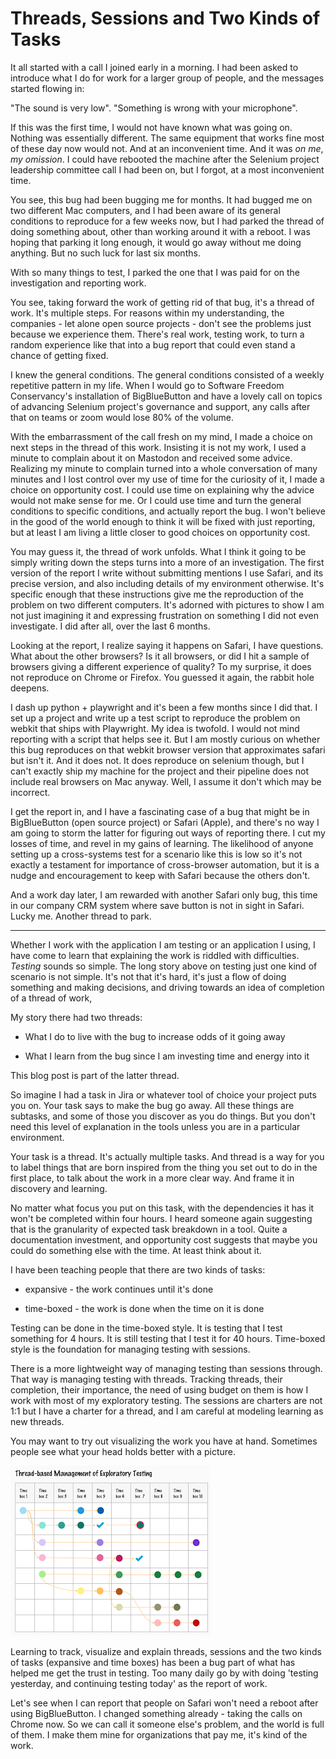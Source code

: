 # Threads, Sessions and Two Kinds of Tasks

It all started with a call I joined early in a morning. I had been asked to introduce what I do for work for a larger group of people, and the messages started flowing in: 

"The sound is very low". "Something is wrong with your microphone". 

If this was the first time, I would not have known what was going on. Nothing was essentially different. The same equipment that works fine most of these day now would not. And at an inconvenient time. And it was *on me*, *my omission*. I could have rebooted the machine after the Selenium project leadership committee call I had been on, but I forgot, at a most inconvenient time. 

You see, this bug had been bugging me for months. It had bugged me on two different Mac computers, and I had been aware of its general conditions to reproduce for a few weeks now, but I had parked the thread of doing something about, other than working around it with a reboot. I was hoping that parking it long enough, it would go away without me doing anything. But no such luck for last six months. 

With so many things to test, I parked the one that I was paid for on the investigation and reporting work. 

You see, taking forward the work of getting rid of that bug, it's a thread of work. It's multiple steps. For reasons within my understanding, the companies - let alone open source projects - don't see the problems just because we experience them. There's real work, testing work, to turn a random experience like that into a bug report that could even stand a chance of getting fixed. 

I knew the general conditions. The general conditions consisted of a weekly repetitive pattern in my life. When I would go to Software Freedom Conservancy's installation of BigBlueButton and have a lovely call on topics of advancing Selenium project's governance and support, any calls after that on teams or zoom would lose 80% of the volume. 

With the embarrassment of the call fresh on my mind, I made a choice on next steps in the thread of this work. Insisting it is not my work, I used a minute to complain about it on Mastodon and received some advice. Realizing my minute to complain turned into a whole conversation of many minutes and I lost control over my use of time for the curiosity of it, I made a choice on opportunity cost. I could use time on explaining why the advice would not make sense for me. Or I could use time and turn the general conditions to specific conditions, and actually report the bug. I won't believe in the good of the world enough to think it will be fixed with just reporting, but at least I am living a little closer to good choices on opportunity cost. 

You may guess it, the thread of work unfolds. What I think it going to be simply writing down the steps turns into a more of an investigation. The first version of the report I write without submitting mentions I use Safari, and its precise version, and also including details of my environment otherwise. It's specific enough that these instructions give me the reproduction of the problem on two different computers. It's adorned with pictures to show I am not just imagining it and expressing frustration on something I did not even investigate. I did after all, over the last 6 months. 

Looking at the report, I realize saying it happens on Safari, I have questions. What about the other browsers? Is it all browsers, or did I hit a sample of browsers giving a different experience of quality? To my surprise, it does not reproduce on Chrome or Firefox. You guessed it again, the rabbit hole deepens. 

I dash up python + playwright and it's been a few months since I did that. I set up a project and write up a test script to reproduce the problem on webkit that ships with Playwright. My idea is twofold. I would not mind reporting with a script that helps see it. But I am mostly curious on whether this bug reproduces on that webkit browser version that approximates safari but isn't it. And it does not. It does reproduce on selenium though, but I can't exactly ship my machine for the project and their pipeline does not include real browsers on Mac anyway. Well, I assume it don't which may be incorrect. 

I get the report in, and I have a fascinating case of a bug that might be in BigBlueButton (open source project) or Safari (Apple), and there's no way I am going to storm the latter for figuring out ways of reporting there. I cut my losses of time, and revel in my gains of learning. The likelihood of anyone setting up a cross-systems test for a scenario like this is low so it's not exactly a testament for importance of cross-browser automation, but it is a nudge and encouragement to keep with Safari because the others don't. 

And a work day later, I am rewarded with another Safari only bug, this time in our company CRM system where save button is not in sight in Safari. Lucky me. Another thread to park. 

---

Whether I work with the application I am testing or an application I using, I have come to learn that explaining the work is riddled with difficulties. *Testing* sounds so simple. The long story above on testing just one kind of scenario is not simple. It's not that it's hard, it's just a flow of doing something and making decisions, and driving towards an idea of completion of a thread of work,

My story there had two threads: 

* What I do to live with the bug to increase odds of it going away

* What I learn from the bug since I am investing time and energy into it

This blog post is part of the latter thread. 

So imagine I had a task in Jira or whatever tool of choice your project puts you on. Your task says to make the bug go away. All these things are subtasks, and some of those you discover as you do things. But you don't need this level of explanation in the tools unless you are in a particular environment. 

Your task is a thread. It's actually multiple tasks. And thread is a way for you to label things that are born inspired from the thing you set out to do in the first place, to talk about the work in a more clear way. And frame it in discovery and learning. 

No matter what focus you put on this task, with the dependencies it has it won't be completed within four hours. I heard someone again suggesting that is the granularity of expected task breakdown in a tool. Quite a documentation investment, and opportunity cost suggests that maybe you could do something else with the time. At least think about it. 

I have been teaching people that there are two kinds of tasks: 

* expansive - the work continues until it's done

* time-boxed - the work is done when the time on it is done

Testing can be done in the time-boxed style. It is testing that I test something for 4 hours. It is still testing that I test it for 40 hours. Time-boxed style is the foundation for managing testing with sessions. 

There is a more lightweight way of managing testing than sessions through. That way is managing testing with threads. Tracking threads, their completion, their importance, the need of using budget on them is how I work with most of my exploratory testing. The sessions are charters are not 1:1 but I have a charter for a thread, and I am careful at modeling learning as new threads. 

You may want to try out visualizing the work you have at hand. Sometimes people see what your head holds better with a picture. 

![Threads](./Threads.png)

Learning to track, visualize and explain threads, sessions and the two kinds of tasks (expansive and time boxes) has been a bug part of what has helped me get the trust in testing. Too many daily go by with doing 'testing yesterday, and continuing testing today' as the report of work. 

Let's see when I can report that people on Safari won't need a reboot after using BigBlueButton. I changed something already - taking the calls on Chrome now. So we can call it someone else's problem, and the world is full of them. I make them mine for organizations that pay me, it's kind of the work. 